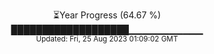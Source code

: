 <p align="center">
⏳Year Progress (64.67 %) <br>
███████████████████▁▁▁▁▁▁▁▁▁▁▁ <br>
<sub>Updated: Fri, 25 Aug 2023 01:09:02 GMT</sub>
</p>

